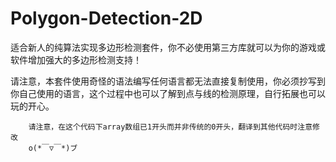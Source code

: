 # Polygon-Detection-2D
适合新人的纯算法实现多边形检测套件，你不必使用第三方库就可以为你的游戏或软件增加强大的多边形检测支持！

请注意，本套件使用奇怪的语法编写任何语言都无法直接复制使用，你必须抄写到你自己使用的语言，这个过程中也可以了解到点与线的检测原理，自行拓展也可以玩的开心。

        请注意，在这个代码下array数组已1开头而并非传统的0开头，翻译到其他代码时注意修改
        o(*￣▽￣*)ブ
